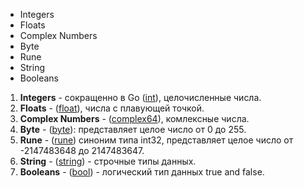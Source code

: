 * Integers  
* Floats  
* Complex Numbers  
* Byte  
* Rune  
* String  
* Booleans  
  
  
  
1. **Integers** - сокращенно в Go (<u>int</u>), целочисленные числа.  
2. **Floats** - (<u>float</u>), числа с плавующей точкой.  
3. **Complex Numbers** - (<u>complex64</u>), комлексные числа.  
4. **Byte** - (<u>byte</u>): представляет целое число от 0 до 255.  
5. **Rune** - (<u>rune</u>) синоним типа int32, представляет целое число от -2147483648 до 2147483647.  
6. **String** - (<u>string</u>) - строчные типы данных.  
7. **Booleans** - (<u>bool</u>) - логический тип данных true and false.
